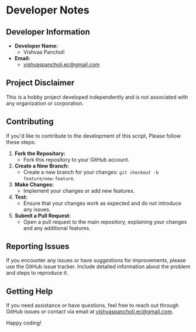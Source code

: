 # Developer Notes

## Developer Information

- **Developer Name:**
  - Vishvas Pancholi
- **Email:**
  - vishvaspancholi.ec@gmail.com

## Project Disclaimer
This is a hobby project developed independently and is not associated with any organization or corporation. 

## Contributing
If you'd like to contribute to the development of this script, Please follow these steps:
1. **Fork the Repository:**
   - Fork this repository to your GitHub account.
2. **Create a New Branch:**
   - Create a new branch for your changes: `git checkout -b feature/new-feature`.
3. **Make Changes:**
   - Implement your changes or add new features.
4. **Test:**
   - Ensure that your changes work as expected and do not introduce any issues.
5. **Submit a Pull Request:**
   - Open a pull request to the main repository, explaining your changes and any additional features.

## Reporting Issues
If you encounter any issues or have suggestions for improvements, please use the GitHub issue tracker. Include detailed information about the problem and steps to reproduce it.

## Getting Help
If you need assistance or have questions, feel free to reach out through GitHub issues or contact via email at vishvaspancholi.ec@gmail.com.

Happy coding!
